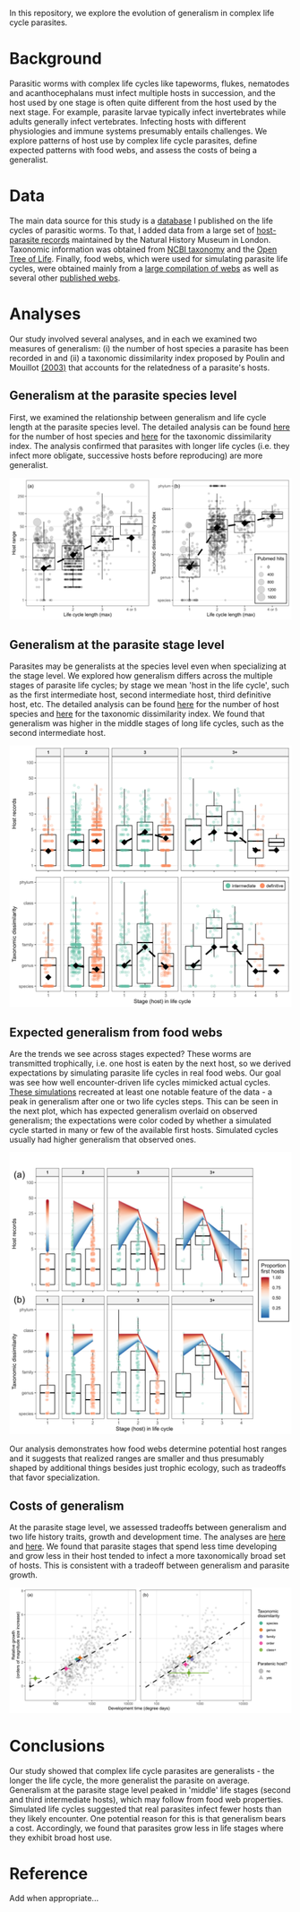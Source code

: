 In this repository, we explore the evolution of generalism in complex life cycle parasites.

# Background

Parasitic worms with complex life cycles like tapeworms, flukes, nematodes and acanthocephalans must infect multiple hosts in succession, and the host used by one stage is often quite different from the host used by the next stage. For example, parasite larvae typically infect invertebrates while adults generally infect vertebrates. Infecting hosts with different physiologies and immune systems presumably entails challenges. We explore patterns of host use by complex life cycle parasites, define expected patterns with food webs, and assess the costs of being a generalist.

# Data

The main data source for this study is a [database](https://esajournals.onlinelibrary.wiley.com/doi/full/10.1002/ecy.1680) I published on the life cycles of parasitic worms. To that, I added data from a large set of [host-parasite records](https://www.nhm.ac.uk/research-curation/scientific-resources/taxonomy-systematics/host-parasites/) maintained by the Natural History Museum in London. Taxonomic information was obtained from [NCBI taxonomy](https://www.ncbi.nlm.nih.gov/taxonomy) and the [Open Tree of Life](https://tree.opentreeoflife.org/). Finally, food webs, which were used for simulating parasite life cycles, were obtained mainly from a [large compilation of webs](https://www.nature.com/articles/s41559-019-0899-x) as well as several other [published webs](data/webs).

# Analyses

Our study involved several analyses, and in each we examined two measures of generalism: (i) the number of host species a parasite has been recorded in and (ii) a taxonomic dissimilarity index proposed by Poulin and Mouillot [(2003)](https://doi.org/10.1017/S0031182003002993) that accounts for the relatedness of a parasite's hosts.

## Generalism at the parasite species level

First, we examined the relationship between generalism and life cycle length at the parasite species level. The detailed analysis can be found [here](analyses/species_level_analyses/sp_level_analysis_host_range_freq.md) for the number of host species and [here](analyses/species_level_analyses/sp_level_analysis_tax_dissim_freq.md) for the taxonomic dissimilarity index. The analysis confirmed that parasites with longer life cycles (i.e. they infect more obligate, successive hosts before reproducing) are more generalist.

![](figs/Fig2_comb.png)

## Generalism at the parasite stage level

Parasites may be generalists at the species level even when specializing at the stage level. We explored how generalism differs across the multiple stages of parasite life cycles; by stage we mean 'host in the life cycle', such as the first intermediate host, second intermediate host, third definitive host, etc. The detailed analysis can be found [here](analyses/stage_level_analyses/stage_level_analysis_host_range_freq.md) for the number of host species and [here](analyses/stage_level_analyses/stage_level_analysis_tax_dissim_freq.md) for the taxonomic dissimilarity index. We found that generalism was higher in the middle stages of long life cycles, such as the second intermediate host.

![](figs/Fig4_comb.png)

## Expected generalism from food webs

Are the trends we see across stages expected? These worms are transmitted trophically, i.e. one host is eaten by the next host, so we derived expectations by simulating parasite life cycles in real food webs. Our goal was see how well encounter-driven life cycles mimicked actual cycles. [These simulations](analyses/transmission_opportunity_foodwebs/quantifying_trans_opportunity_revised.md) recreated at least one notable feature of the data - a peak in generalism after one or two life cycles steps. This can be seen in the next plot, which has expected generalism overlaid on observed generalism; the expectations were color coded by whether a simulated cycle started in many or few of the available first hosts. Simulated cycles usually had higher generalism that observed ones.

![](figs/FigS7.png)

Our analysis demonstrates how food webs determine potential host ranges and it suggests that realized ranges are smaller and thus presumably shaped by additional things besides just trophic ecology, such as tradeoffs that favor specialization. 

## Costs of generalism

At the parasite stage level, we assessed tradeoffs between generalism and two life history traits, growth and development time. The analyses are [here](analyses/tradeoffs_w_growth/growth_TO_host_range.md) and [here](analyses/tradeoffs_w_growth/growth_TO_tax_dissim.md). We found that parasite stages that spend less time developing and grow less in their host tended to infect a more taxonomically broad set of hosts. This is consistent with a tradeoff between generalism and parasite growth. 

![](figs/Fig7_comb.png)

# Conclusions

Our study showed that complex life cycle parasites are generalists - the longer the life cycle, the more generalist the parasite on average. Generalism at the parasite stage level peaked in 'middle' life stages (second and third intermediate hosts), which may follow from food web properties. Simulated life cycles suggested that real parasites infect fewer hosts than they likely encounter. One potential reason for this is that generalism bears a cost. Accordingly, we found that parasites grow less in life stages where they exhibit broad host use.

# Reference

Add when appropriate...